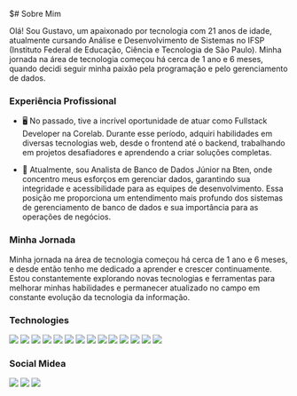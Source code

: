 $# Sobre Mim

Olá! Sou Gustavo, um apaixonado por tecnologia com 21 anos de idade, atualmente cursando Análise e Desenvolvimento de Sistemas no IFSP (Instituto Federal de Educação, Ciência e Tecnologia de São Paulo). Minha jornada na área de tecnologia começou há cerca de 1 ano e 6 meses, quando decidi seguir minha paixão pela programação e pelo gerenciamento de dados.

### Experiência Profissional

- 🖥️ No passado, tive a incrível oportunidade de atuar como Fullstack Developer na Corelab. Durante esse período, adquiri habilidades em diversas tecnologias web, desde o frontend até o backend, trabalhando em projetos desafiadores e aprendendo a criar soluções completas.

- 💾 Atualmente, sou Analista de Banco de Dados Júnior na Bten, onde concentro meus esforços em gerenciar dados, garantindo sua integridade e acessibilidade para as equipes de desenvolvimento. Essa posição me proporciona um entendimento mais profundo dos sistemas de gerenciamento de banco de dados e sua importância para as operações de negócios.

### Minha Jornada

Minha jornada na área de tecnologia começou há cerca de 1 ano e 6 meses, e desde então tenho me dedicado a aprender e crescer continuamente. Estou constantemente explorando novas tecnologias e ferramentas para melhorar minhas habilidades e permanecer atualizado no campo em constante evolução da tecnologia da informação.

### Technologies
<div>
  <img src="https://img.shields.io/badge/JavaScript-F7DF1E?style=for-the-badge&logo=javascript&logoColor=black">
  <img src="https://img.shields.io/badge/TypeScript-007ACC?style=for-the-badge&logo=typescript&logoColor=white">
  <img src="ttps://img.shields.io/badge/Node.js-43853D?style=for-the-badge&logo=node.js&logoColor=white">
  <img src="https://img.shields.io/badge/React-20232A?style=for-the-badge&logo=react&logoColor=61DAFB">
  <img src="https://img.shields.io/badge/React_Native-20232A?style=for-the-badge&logo=react&logoColor=61DAFB">
  <img src="https://img.shields.io/badge/Flutter-02569B?style=for-the-badge&logo=flutter&logoColor=white">
  <img src="https://img.shields.io/badge/Dart-0175C2?style=for-the-badge&logo=dart&logoColor=white">
  <img src="https://img.shields.io/badge/Java-ED8B00?style=for-the-badge&logo=openjdk&logoColor=white">
  <img src="https://img.shields.io/badge/HTML5-E34F26?style=for-the-badge&logo=html5&logoColor=white">
  <img src="https://img.shields.io/badge/CSS3-1572B6?style=for-the-badge&logo=css3&logoColor=white">
  <img src="https://img.shields.io/badge/Tailwind_CSS-38B2AC?style=for-the-badge&logo=tailwind-css&logoColor=white">
  <img src="https://img.shields.io/badge/MongoDB-4EA94B?style=for-the-badge&logo=mongodb&logoColor=white">
  <img src="https://img.shields.io/badge/PostgreSQL-316192?style=for-the-badge&logo=postgresql&logoColor=white">
  <img src="https://img.shields.io/badge/MySQL-00000F?style=for-the-badge&logo=mysql&logoColor=white">
</div>

### Social Midea
<div> 
	<a href="https://instagram.com/gustavozuckert" target="_blank"><img src="https://img.shields.io/badge/-Instagram-%23E4405F?style=for-the-badge&logo=instagram&logoColor=white" target="_blank"></a>
	<a href="https://www.linkedin.com/in/gustavo-dos-santos-zuckert-3395b5217/" target="_blank"><img src="https://img.shields.io/badge/-LinkedIn-%230077B5?style=for-the-badge&logo=linkedin&logoColor=white" target="_blank"></a> 
	<a href="https://twitter.com/TheGzuckert"></a>
	<a href="https://twitter.com/TheGzuckert" target="_blank"><img src="https://img.shields.io/badge/Twitter-1DA1F2?style=for-the-badge&logo=twitter&logoColor=white"></a>
</div>
